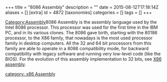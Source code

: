 +++
title = "8086 Assembly"
description = ""
date = 2015-08-12T17:18:14Z
aliases = []
[extra]
id = 4872
[taxonomies]
categories = []
tags = []
+++

[Category:Assembly](https://rosettacode.org/wiki/Category:Assembly)8086 Assembly is the assembly language used by the Intel 8086 processor. This processor was used for the first time in the IBM PC, and in its various clones. The 8086 gave birth, starting with the 80186 processor, to the X86 family, that nowadays is the most used processor family in desktop computers. All the 32 and 64 bit processors from this family are able to operate in a 8086 compatibility mode, for backward compatibility with legacy software and running very low-level code (like the BIOS). For the evolution of this assembly implementation to 32 bits, see [X86 assembly](https://rosettacode.org/wiki/X86_assembly).

[category: x86 Assembly](https://rosettacode.org/wiki/category:_x86_Assembly)
